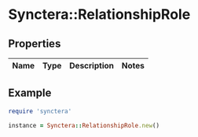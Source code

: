 # Synctera::RelationshipRole

## Properties

| Name | Type | Description | Notes |
| ---- | ---- | ----------- | ----- |

## Example

```ruby
require 'synctera'

instance = Synctera::RelationshipRole.new()
```

